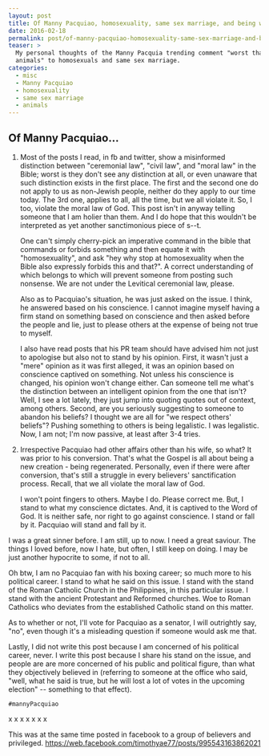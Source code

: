 ```yaml
---
layout: post
title: Of Manny Pacquiao, homosexuality, same sex marriage, and being worst than animals
date: 2016-02-18
permalink: post/of-manny-pacquiao-homosexuality-same-sex-marriage-and-being-worst-than-animals
teaser: >
  My personal thoughts of the Manny Pacquia trending comment "worst than
  animals" to homosexuals and same sex marriage.
categories: 
  - misc
  - Manny Pacquiao
  - homosexuality
  - same sex marriage
  - animals
---
```


## Of Manny Pacquiao...

1.  Most of the posts I read, in fb and twitter, show a misinformed distinction between "ceremonial law", "civil law", and "moral law" in the Bible; worst is they don't see any distinction at all, or even unaware that such distinction exists in the first place.  The first and the second one do not apply to us as non-Jewish people, neither do they apply to our time today.  The 3rd one, applies to all, all the time, but we all violate it.  So, I too, violate the moral law of God.  This post isn't in anyway telling someone that I am holier than them.  And I do hope that this wouldn't be interpreted as yet another sanctimonious piece of s--t.

    One can't simply cherry-pick an imperative command in the bible that commands or forbids something and then equate it with "homosexuality", and ask "hey why stop at homosexuality when the Bible also expressly forbids this and that?".  A correct understanding of which belongs to which will prevent someone from posting such nonsense.  We are not under the Levitical ceremonial law, please.

    Also as to Pacquiao's situation, he was just asked on the issue.  I think, he answered based on his conscience.  I cannot imagine myself having a firm stand on something based on conscience and then asked before the people and lie, just to please others at the expense of being not true to myself.

    I also have read posts that his PR team should have advised him not just to apologise but also not to stand by his opinion.  First, it wasn't just a "mere" opinion as it was first alleged, it was an opinion based on conscience captived on something.  Not unless his conscience is changed, his opinion won't change either.  Can someone tell me what's the distinction between an intelligent opinion from the one that isn't?  Well, I see a lot lately, they just jump into quoting quotes out of context, among others.  Second, are you seriously suggesting to someone to abandon his beliefs?  I thought we are all for "we respect others' beliefs"?  Pushing something to others is being legalistic.  I was legalistic.  Now, I am not; I'm now passive, at least after 3-4 tries.

2.  Irrespective Pacquiao had other affairs other than his wife, so what?  It was prior to his conversion.  That's what the Gospel is all about being a new creation - being regenerated.  Personally, even if there were after conversion, that's still a struggle in every believers' sanctification process.  Recall, that we all violate the moral law of God.

    I won't point fingers to others.  Maybe I do.  Please correct me.  But, I stand to what my conscience dictates.  And, it is captived to the Word of God.  It is neither safe, nor right to go against conscience.  I stand or fall by it.  Pacquiao will stand and fall by it.

I was a great sinner before.  I am still, up to now.  I need a great saviour.  The things I loved before, now I hate, but often, I still keep on doing.  I may be just another hypocrite to some, if not to all.

Oh btw, I am no Pacquiao fan with his boxing career; so much more to his political career.  I stand to what he said on this issue.  I stand with the stand of the Roman Catholic Church in the Philippines, in this particular issue.  I stand with the ancient Protestant and Reformed churches.  Woe to Roman Catholics who deviates from the established Catholic stand on this matter.

As to whether or not, I'll vote for Pacquiao as a senator, I will outrightly say, "no", even though it's a misleading question if someone would ask me that.

Lastly, I did not write this post because I am concerned of his political career, never.  I write this post because I share his stand on the issue, and people are are more concerned of his public and political figure, than what they objectively believed in (referring to someone at the office who said, "well, what he said is true, but he will lost a lot of votes in the upcoming election" -- something to that effect).

`#mannyPacquiao`

x x x x x x x

This was at the same time posted in facebook to a group of believers and privileged.
https://web.facebook.com/timothyae77/posts/995543163862021
